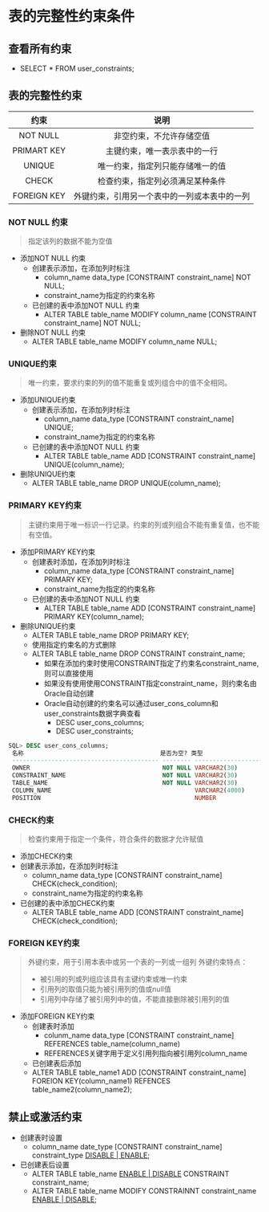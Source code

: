 <!--
 * @Author: Outsider
 * @Date: 2021-11-07 14:13:56
 * @LastEditors: Outsider
 * @LastEditTime: 2021-11-07 14:15:23
 * @Description: In User Settings Edit
 * @FilePath: \Notes\Oracle\Constraints.md
-->

# 表的完整性约束条件

## 查看所有约束
- SELECT * FROM user_constraints;

## 表的完整性约束
|约束|说明|
|:--:|:--:|
|NOT NULL|非空约束，不允许存储空值|
|PRIMART KEY|主键约束，唯一表示表中的一行|
|UNIQUE|唯一约束，指定列只能存储唯一的值|
|CHECK|检查约束，指定列必须满足某种条件|
|FOREIGN KEY|外键约束，引用另一个表中的一列或本表中的一列|

### NOT NULL 约束
> 指定该列的数据不能为空值
- 添加NOT NULL 约束
  - 创建表示添加，在添加列时标注
     - column_name data_type [CONSTRAINT constraint_name] NOT NULL;
     - constraint_name为指定的约束名称
   - 已创建的表中添加NOT NULL 约束
     - ALTER TABLE table_name MODIFY column_name [CONSTRAINT constraint_name] NOT NULL;
- 删除NOT NULL 约束
  - ALTER TABLE table_name MODIFY column_name
  NULL;

### UNIQUE约束
> 唯一约束，要求约束的列的值不能重复或列组合中的值不全相同。
- 添加UNIQUE约束
  - 创建表示添加，在添加列时标注
     - column_name data_type [CONSTRAINT constraint_name] UNIQUE;
     - constraint_name为指定的约束名称
  - 已创建的表中添加NOT NULL 约束
     - ALTER TABLE table_name ADD  [CONSTRAINT constraint_name] UNIQUE(column_name);
- 删除UNIQUE约束
  - ALTER TABLE table_name DROP UNIQUE(column_name);

### PRIMARY KEY约束
> 主键约束用于唯一标识一行记录。约束的列或列组合不能有重复值，也不能有空值。
- 添加PRIMARY KEY约束
  - 创建表时添加，在添加列时标注
     - column_name data_type [CONSTRAINT constraint_name] PRIMARY KEY;
     - constraint_name为指定的约束名称
  - 已创建的表中添加NOT NULL 约束
     - ALTER TABLE table_name ADD  [CONSTRAINT constraint_name] PRIMARY KEY(column_name);
- 删除UNIQUE约束
  - ALTER TABLE table_name DROP PRIMARY KEY;
  - 使用指定约束名的方式删除
  - ALTER TABLE table_name DROP CONSTRAINT constraint_name;
    - 如果在添加约束时使用CONSTRAINT指定了约束名constraint_name,则可以直接使用
    - 如果没有使用使用CONSTRAINT指定constraint_name，则约束名由Oracle自动创建
    - Oracle自动创建的约束名可以通过user_cons_column和user_constraints数据字典查看
      - DESC user_cons_columns;
      - DESC user_constraints;
```SQL
SQL> DESC user_cons_columns; 
 名称                                      是否为空? 类型
 ----------------------------------------- -------- ----------------------------
 OWNER                                     NOT NULL VARCHAR2(30)
 CONSTRAINT_NAME                           NOT NULL VARCHAR2(30)
 TABLE_NAME                                NOT NULL VARCHAR2(30)
 COLUMN_NAME                                        VARCHAR2(4000)
 POSITION                                           NUMBER
 ```

 ### CHECK约束
 > 检查约束用于指定一个条件，符合条件的数据才允许赋值
 - 添加CHECK约束
  - 创建表示添加，在添加列时标注
     - column_name data_type [CONSTRAINT constraint_name] CHECK(check_condition);
     - constraint_name为指定的约束名称
  - 已创建的表中添加CHECK约束
     - ALTER TABLE table_name ADD  [CONSTRAINT constraint_name] CHECK(check_condition);
<!-- - 删除CHECK约束
  - ALTER TABLE table_name DROP CHECK(column_name); -->

### FOREIGN KEY约束
>外键约束，用于引用本表中或另一个表的一列或一组列
>外键约束特点：
>- 被引用的列或列组应该具有主键约束或唯一约束
>- 引用列的取值只能为被引用列的值或null值
>- 引用列中存储了被引用列中的值，不能直接删除被引用列的值
- 添加FOREIGN KEY约束
  - 创建表时添加
    - colunm_name data_type [CONSTRAINT constraint_name] REFERENCES table_name(column_name) 
    - REFERENCES关键字用于定义引用列指向被引用列column_name
  - 已创建表后添加
  - ALTER TABLE table_name1 ADD [CONSTRAINT constraint_name] FOREION KEY(column_name1) REFENCES table_name2(column_name2);

## 禁止或激活约束
- 创建表时设置
  - column_name date_type [CONSTRAINT constraint_name] constraint_type <u>DISABLE  |  ENABLE</u>;
- 已创建表后设置
  - ALTER TABLE table_name <u>ENABLE | DISABLE</u> CONSTRAINT constraint_name;
  - ALTER TABLE table_name MODIFY CONSTRAINNT constraint_name <u>ENABLE | DISABLE</u>;


